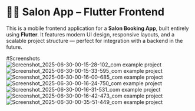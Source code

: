 # 💇‍♀️ Salon App – Flutter Frontend

This is a mobile frontend application for a **Salon Booking App**, built entirely using **Flutter**. It features modern UI design, responsive layouts, and a scalable project structure — perfect for integration with a backend in the future.

#Screenshots
![Screenshot_2025-06-30-00-15-28-102_com example project](https://github.com/user-attachments/assets/d6525b5a-e92c-490a-afac-dc9d6e4f56f7)
![Screenshot_2025-06-30-00-15-33-595_com example project](https://github.com/user-attachments/assets/55cdc12d-0442-4bc2-9e2b-0d91aefdd963)
![Screenshot_2025-06-30-00-16-00-685_com example project](https://github.com/user-attachments/assets/248ec957-9739-4db3-913e-0507ad0cbfd8)
![Screenshot_2025-06-30-00-16-24-750_com example project](https://github.com/user-attachments/assets/f634706c-a13d-4f85-ace1-28840708188b)
![Screenshot_2025-06-30-00-16-31-531_com example project](https://github.com/user-attachments/assets/1f3373ae-b147-46fe-b7c5-01a482c8b957)
![Screenshot_2025-06-30-00-16-42-473_com example project](https://github.com/user-attachments/assets/43e44168-6fea-43ff-81f2-8cccab797b63)
![Screenshot_2025-06-30-00-35-51-449_com example project](https://github.com/user-attachments/assets/c133b526-179c-4b75-8688-37b738cd08fd)
